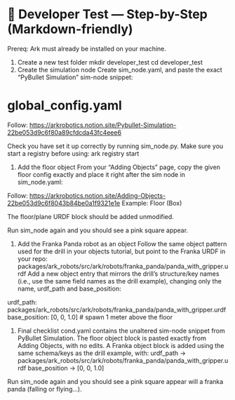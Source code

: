 # 🧪 Developer Test — Step-by-Step (Markdown-friendly)
Prereq: Ark must already be installed on your machine.
1) Create a new test folder
mkdir developer_test
cd developer_test
2) Create the simulation node
Create sim_node.yaml, and paste the exact “PyBullet Simulation” sim-node snippet:
# global_config.yaml

Follow: https://arkrobotics.notion.site/Pybullet-Simulation-22be053d9c6f80a89cfdcda43fc4eee6


Check you have set it up correctly by running sim_node.py. Make sure you start a registry before using: ark registry start

1) Add the floor object
From your “Adding Objects” page, copy the given floor config exactly and place it right after the sim node in sim_node.yaml:

Follow: https://arkrobotics.notion.site/Adding-Objects-22be053d9c6f8043b84be0a1f9321e1e
Example: Floor (Box)

The floor/plane URDF block should be added unmodified.

Run sim_node again and you should see a pink square appear.

1) Add the Franka Panda robot as an object
Follow the same object pattern used for the drill in your objects tutorial, but point to the Franka URDF in your repo:
packages/ark_robots/src/ark/robots/franka_panda/panda_with_gripper.urdf
Add a new object entry that mirrors the drill’s structure/key names (i.e., use the same field names as the drill example), changing only the name, urdf_path and base_position:

urdf_path: packages/ark_robots/src/ark/robots/franka_panda/panda_with_gripper.urdf
base_position: [0, 0, 1.0]   # spawn 1 meter above the floor

1) Final checklist
 cond.yaml contains the unaltered sim-node snippet from PyBullet Simulation.
 The floor object block is pasted exactly from Adding Objects, with no edits.
 A Franka object block is added using the same schema/keys as the drill example, with:
urdf_path → packages/ark_robots/src/ark/robots/franka_panda/panda_with_gripper.urdf
base_position → [0, 0, 1.0]

Run sim_node again and you should see a pink square appear will a franka panda (falling or flying...).  
